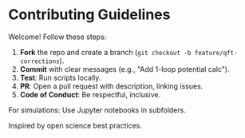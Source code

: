 # Contributing Guidelines

Welcome! Follow these steps:

1. **Fork** the repo and create a branch (`git checkout -b feature/qft-corrections`).
2. **Commit** with clear messages (e.g., "Add 1-loop potential calc").
3. **Test**: Run scripts locally.
4. **PR**: Open a pull request with description, linking issues.
5. **Code of Conduct**: Be respectful, inclusive.

For simulations: Use Jupyter notebooks in subfolders.

Inspired by open science best practices.
